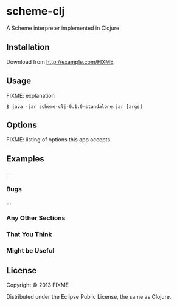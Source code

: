 # scheme-clj

A Scheme interpreter implemented in Clojure

## Installation

Download from http://example.com/FIXME.

## Usage

FIXME: explanation

    $ java -jar scheme-clj-0.1.0-standalone.jar [args]

## Options

FIXME: listing of options this app accepts.

## Examples

...

### Bugs

...

### Any Other Sections
### That You Think
### Might be Useful

## License

Copyright © 2013 FIXME

Distributed under the Eclipse Public License, the same as Clojure.
